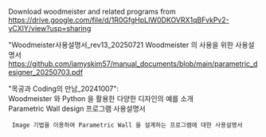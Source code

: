 Download woodmeister and related programs from 
https://drive.google.com/file/d/1R0GfgHpLIW0DKOVRX1qBFvkPv2-yCXlY/view?usp=sharing

"Woodmeister사용설명서_rev13_20250721
    Woodmeister 의 사용을 위한 사용설명서
    https://github.com/iamyskim57/manual_documents/blob/main/parametric_designer_20250703.pdf
    
"목공과 Coding의 만남_20241007":  
     Woodmeister 와 Python 을 활용한 다양한 디자인의 예를 소개     
Parametric Wall design 프로그램 사용설명서

     Image 기법을 이용하여 Parametric Wall 을 설계하는 프로그램에 대한 사용설명서
